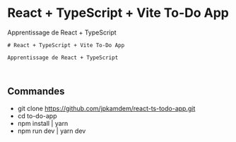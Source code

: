 # React + TypeScript + Vite To-Do App

Apprentissage de React + TypeScript



```
# React + TypeScript + Vite To-Do App

Apprentissage de React + TypeScript



```

## Commandes

- git clone https://github.com/jpkamdem/react-ts-todo-app.git
- cd to-do-app
- npm install | yarn
- npm run dev | yarn dev
